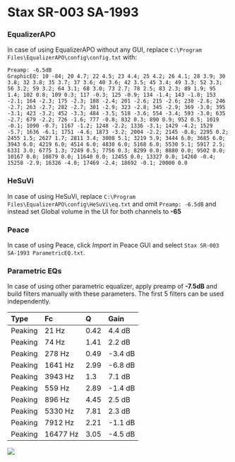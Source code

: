 # Stax SR-003 SA-1993

### EqualizerAPO
In case of using EqualizerAPO without any GUI, replace `C:\Program Files\EqualizerAPO\config\config.txt`
with:
```
Preamp: -6.5dB
GraphicEQ: 10 -84; 20 4.7; 22 4.5; 23 4.4; 25 4.2; 26 4.1; 28 3.9; 30 3.8; 32 3.8; 35 3.7; 37 3.6; 40 3.6; 42 3.5; 45 3.4; 49 3.3; 52 3.3; 56 3.2; 59 3.2; 64 3.1; 68 3.0; 73 2.7; 78 2.5; 83 2.3; 89 1.9; 95 1.4; 102 0.8; 109 0.3; 117 -0.3; 125 -0.9; 134 -1.4; 143 -1.8; 153 -2.1; 164 -2.3; 175 -2.3; 188 -2.4; 201 -2.6; 215 -2.6; 230 -2.6; 246 -2.7; 263 -2.7; 282 -2.7; 301 -2.9; 323 -2.8; 345 -2.9; 369 -3.0; 395 -3.1; 423 -3.2; 452 -3.3; 484 -3.5; 518 -3.6; 554 -3.4; 593 -3.0; 635 -2.7; 679 -2.2; 726 -1.6; 777 -0.8; 832 0.3; 890 0.9; 952 0.5; 1019 -0.1; 1090 -0.7; 1167 -1.2; 1248 -2.2; 1336 -3.1; 1429 -4.2; 1529 -5.7; 1636 -6.1; 1751 -4.6; 1873 -3.2; 2004 -2.2; 2145 -0.8; 2295 0.2; 2455 1.5; 2627 1.7; 2811 3.4; 3008 5.1; 3219 5.9; 3444 6.0; 3685 6.0; 3943 6.0; 4219 6.0; 4514 6.0; 4830 6.0; 5168 6.0; 5530 5.1; 5917 2.5; 6331 3.0; 6775 1.3; 7249 0.5; 7756 0.3; 8299 0.0; 8880 0.0; 9502 0.0; 10167 0.0; 10879 0.0; 11640 0.0; 12455 0.0; 13327 0.0; 14260 -0.4; 15258 -2.9; 16326 -4.0; 17469 -2.4; 18692 -0.1; 20000 0.0
```

### HeSuVi
In case of using HeSuVi, replace `C:\Program Files\EqualizerAPO\config\HeSuVi\eq.txt` and omit `Preamp:
-6.5dB` and instead set Global volume in the UI for both channels to **-65**

### Peace
In case of using Peace, click *Import* in Peace GUI and select `Stax SR-003 SA-1993 ParametricEQ.txt`.

### Parametric EQs
In case of using other parametric equalizer, apply preamp of **-7.5dB** and build filters manually with
these parameters. The first 5 filters can be used independently.

| Type    | Fc       |    Q | Gain    |
|:--------|:---------|:-----|:--------|
| Peaking | 21 Hz    | 0.42 | 4.4 dB  |
| Peaking | 74 Hz    | 1.41 | 2.2 dB  |
| Peaking | 278 Hz   | 0.49 | -3.4 dB |
| Peaking | 1641 Hz  | 2.99 | -6.8 dB |
| Peaking | 3943 Hz  | 1.3  | 7.1 dB  |
| Peaking | 559 Hz   | 2.89 | -1.4 dB |
| Peaking | 896 Hz   | 4.45 | 2.5 dB  |
| Peaking | 5330 Hz  | 7.81 | 2.3 dB  |
| Peaking | 7912 Hz  | 2.21 | -1.1 dB |
| Peaking | 16477 Hz | 3.05 | -4.5 dB |

![](https://raw.githubusercontent.com/jaakkopasanen/AutoEq/master/results/innerfidelity/sbaf-serious/Stax%20SR-003%20SA-1993/Stax%20SR-003%20SA-1993.png)